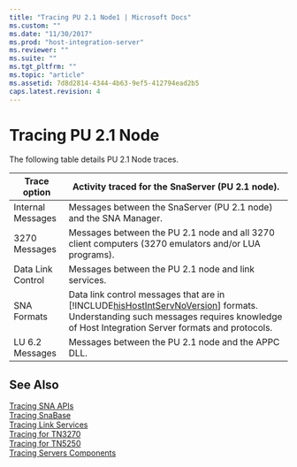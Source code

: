 ```yaml
---
title: "Tracing PU 2.1 Node1 | Microsoft Docs"
ms.custom: ""
ms.date: "11/30/2017"
ms.prod: "host-integration-server"
ms.reviewer: ""
ms.suite: ""
ms.tgt_pltfrm: ""
ms.topic: "article"
ms.assetid: 7d8d2814-4344-4b63-9ef5-412794ead2b5
caps.latest.revision: 4
---
```

# Tracing PU 2.1 Node
The following table details PU 2.1 Node traces.  
  
|Trace option|Activity traced for the SnaServer (PU 2.1 node).|  
|------------------|--------------------------------------------------------|  
|Internal Messages|Messages between the SnaServer (PU 2.1 node) and the SNA Manager.|  
|3270 Messages|Messages between the PU 2.1 node and all 3270 client computers (3270 emulators and/or LUA programs).|  
|Data Link Control|Messages between the PU 2.1 node and link services.|  
|SNA Formats|Data link control messages that are in [!INCLUDE[hisHostIntServNoVersion](../includes/hishostintservnoversion-md.md)] formats. Understanding such messages requires knowledge of Host Integration Server formats and protocols.|  
|LU 6.2 Messages|Messages between the PU 2.1 node and the APPC DLL.|  
  
## See Also  
 [Tracing SNA APIs](../HIS2010/tracing-sna-apis1.md)   
 [Tracing SnaBase](../HIS2010/tracing-snabase1.md)   
 [Tracing Link Services](../HIS2010/tracing-link-services2.md)   
 [Tracing for TN3270](../HIS2010/tracing-for-tn32701.md)   
 [Tracing for TN5250](../HIS2010/tracing-for-tn52502.md)   
 [Tracing Servers Components](../HIS2010/tracing-servers-components1.md)